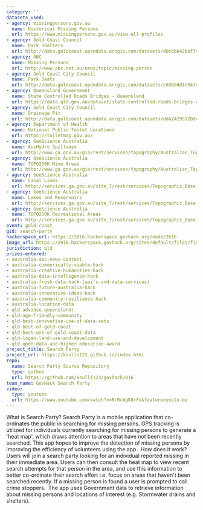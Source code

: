```yaml
---
category: ''
datasets_used:
- agency: missingpersons.gov.au
  name: Historical Missing Persons
  url: https://www.missingpersons.gov.au/view-all-profiles
- agency: Gold Coast Council
  name: Park Shelters
  url: http://data.goldcoast.opendata.arcgis.com/datasets/d0cbb642baf74f74b7ed2f3b4a1c3e12_0
- agency: ABC
  name: Missing Persons
  url: http://www.abc.net.au/news/topic/missing-person
- agency: Gold Coast City Council
  name: Park Seats
  url: http://data.goldcoast.opendata.arcgis.com/datasets/c6968dd1e947410f8f275dc3abe6567b_0
- agency: Queensland Government
  name: State Controlled Roads Bridges - Queensland
  url: https://data.qld.gov.au/dataset/state-controlled-roads-bridges-queensland
- agency: Gold Coast City Council
  name: Drainage Pit
  url: http://data.goldcoast.opendata.arcgis.com/datasets/dda24295120d4d3fa643d6028323c540_0
- agency: Department of Health
  name: National Public Toilet Locations
  url: https://toiletmap.gov.au/
- agency: GeoScience Australia
  name: AusHydro Spillways
  url: http://www.ga.gov.au/gis/rest/services/topography/Australian_Topography_2014/MapServer/351
- agency: GeoScience Australia
  name: TOPO250K Mine Areas
  url: http://www.ga.gov.au/gis/rest/services/topography/Australian_Topography_2014/MapServer/339
- agency: GeoScience Australia
  name: Canal Lines
  url: http://services.ga.gov.au/site_7/rest/services/Topographic_Base_Map_WM/MapServer/303
- agency: GeoScience Australia
  name: Lakes and Reservoirs
  url: http://services.ga.gov.au/site_7/rest/services/Topographic_Base_Map_WM/MapServer/319
- agency: GeoScience Australia
  name: TOPO250K Recreational Areas
  url: http://services.ga.gov.au/site_7/rest/services/Topographic_Base_Map_WM/MapServer/353
event: gold-coast
gid: search-party
hackerspace_url: https://2016.hackerspace.govhack.org/node/2616
image_url: https://2016.hackerspace.govhack.org/sites/default/files/field/image/Search%20Party.png
jurisdiction: qld
prizes-entered:
- australia-abc-news-content
- australia-commerically-viable-hack
- australia-creative-humanities-hack
- australia-data-intelligence-hack
- australia-fresh-data-hack-(api’s-and-data-services)
- australia-future-australia-hack
- australia-innovative-ideas-hack
- australia-community-resilience-hack
- australia-location-data
- qld-advance-queensland!
- qld-age-friendly-community
- qld-best-innovative-use-of-data-sets
- qld-best-of-gold-coast
- qld-best-use-of-gold-coast-data
- qld-logan-land-use-and-development
- qld-open-data-and-higher-education-award
project_title: Search Party
project_url: https://ksulli123.github.io/index.html
repo:
  name: Search Party Source Repository
  type: github
  url: https://github.com/ksulli123/govhack2016
team_name: GovHack Search Party
video:
  type: youtube
  url: https://www.youtube.com/watch?v=RrRcWqK8rFo&feature=youtu.be
---
```


What is Search Party?
Search Party is a mobile application that co-ordinates the public in searching for missing persons. GPS tracking is utilized for individuals currently searching for missing persons to generate a 'heat map', which draws attention to areas that have not been recently searched. This app hopes to improve the detection of missing persons by improving the efficiency of volunteers using the app. 
How does it work?
Users will join a search party looking for an individual reported missing in their immediate area. Users can then consult the heat map to view recent search attempts for that person in the area, and use this information to better co-ordinate their search effort i.e. focus on areas that haven't been searched recently. If a missing person is found a user is prompted to call crime stoppers. 
The app uses Government data to retrieve information about missing persons and locations of interest (e.g. Stormwater drains and shelters).